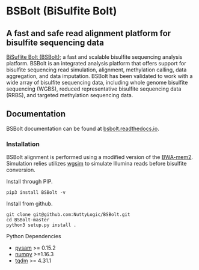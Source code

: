 # BSBolt (BiSulfite Bolt)
## A fast and safe read alignment platform for bisulfite sequencing data

[BiSuflite Bolt (BSBolt)](https://github.com/NuttyLogic/BSBolt); a fast and scalable bisulfite sequencing analysis platform. BSBolt is an integrated analysis 
platform that offers support for bisulfite sequencing read simulation, alignment, methylation calling, data aggregation, 
and data imputation. BSBolt has been validated to work with a wide array of bisulfite sequencing data, 
including whole genome bisulfite sequencing (WGBS), reduced representative bisulfite sequencing data (RRBS), 
and targeted methylation sequencing data.
 
## Documentation

BSBolt documentation can be found at [bsbolt.readthedocs.io](https://bsbolt.readthedocs.io).

### Installation

BSBolt alignment is performed using a modified version of the [BWA-mem2](https://github.com/bwa-mem2/bwa-mem2). Simulation 
relies utilizes [wgsim](https://github.com/lh3/wgsim) to simulate Illumina reads before bisulfite conversion. 


Install through PIP.

```shell
pip3 install BSBolt -v
```

Install from github.
```shell
git clone git@github.com:NuttyLogic/BSBolt.git
cd BSBolt-master
python3 setup.py install .
```

Python Dependencies
- [pysam](https://github.com/pysam-developers/pysam) >= 0.15.2
- [numpy](https://numpy.org/) >=1.16.3
- [tqdm](https://github.com/tqdm/tqdm) >= 4.31.1

